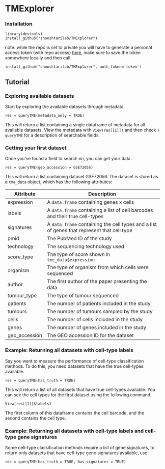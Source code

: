 # TMExplorer

### Installation
``` 
library(devtools)
install_github("shooshtarilab/TMExplorer")
```
note: while the repo is set to private you will have to generate a personal access token (with repo access) [here](https://github.com/settings/tokens), make sure to save the token somewhere locally and then call:

`install_github("shooshtarilab/TMExplorer", auth_token='token')`

## Tutorial

### Exploring available datasets

Start by exploring the available datasets through metadata.

`res = queryTME(metadata_only = TRUE)`

This will return a list containing a single dataframe of metadata for all available datasets. View the metadata with `View(res[[1]])` and then check `?queryTME` for a description of searchable fields.

### Getting your first dataset

Once you've found a field to search on, you can get your data. 

`res = queryTME(geo_accession = GSE72056)`

This will return a list containing dataset GSE72056. The dataset is stored as a `tme_data` object, which has the following attributes:

| Attribute     | Description |
| ------------- | ------------- |
| expression    | A `data.frame` containing genes x cells  |
| labels        | A `data.frame` containing a list of cell barcodes and their true cell-types |
| signatures    | A `data.frame` containing the cell types and a list of genes that represent that cell type |
| pmid          | The PubMed ID of the study |
| technology    | The sequencing technology used |
| score_type    | The type of score shown in `tme_data$expression` |
| organism      | The type of organism from which cells were sequenced |
| author        | The first author of the paper presenting the data |
| tumour_type   | The type of tumour sequenced |
| patients      | The number of patients included in the study |
| tumours       | The number of tumours sampled by the study |
| cells         | The number of cells included in the study |
| genes         | The number of genes included in the study |
| geo_accession | The GEO accession ID for the dataset |

### Example: Returning all datasets with cell-type labels

Say you want to measure the performance of cell-type classification methods. To do this, you need datasets that have the true cell-types available. 

`res = queryTME(has_truth = TRUE)`

This will return a list of all datasets that have true cell-types available. You can see the cell types for the first dataset using the following command:

`View(res[[1]]$labels)`

The first column of this dataframe contains the cell barcode, and the second contains the cell type. 

### Example: Returning all datasets with cell-type labels and cell-type gene signatures

Some cell-type classification methods require a list of gene signatures, to return only datasets that have cell-type gene signatures available, use:

`res = queryTME(has_truth = TRUE, has_signatures = TRUE)`